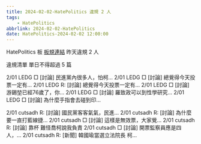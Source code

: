 ```yaml
---
title: 2024-02-02-HatePolitics 違規 2 人
tags:
    - HatePolitics
abbrlink: 2024-02-02-HatePolitics
date: HatePolitics-2024-02-02 12:00:00
---
```

HatePolitics 板 [板規連結](https://www.ptt.cc/bbs/HatePolitics/M.1617115262.A.D60.html)
昨天違規 2 人
<!-- more -->

違規清單
單日不得超過 5 篇

2/01 LEDG □ [討論] 民進黨內很多人，怕柯…
2/01 LEDG □ [討論] 總覺得今天投票一定有…
2/01 LEDG R: [討論] 總覺得今天投票一定有…
2/01 LEDG □ [討論] 游錫堃已經76歲了，你…
2/01 LEDG □ [討論] 羅致政可以到性學研究…
2/01 LEDG □ [討論] 為什麼手指會去碰到印…

2/01 cutsadh R: [討論] 國民黨客客氣氣，民進…
2/01 cutsadh R: [討論] 為什麼要一直打藍線捷…
2/01 cutsadh □ [討論] 這樣是無效票，大家覺…
2/01 cutsadh R: [討論] 靠杯 難怪喬柯說我負責
2/01 cutsadh □ [討論] 開票監察員應是四人，…
2/01 cutsadh R: [新聞] 韓國瑜當選立法院長 柯…
